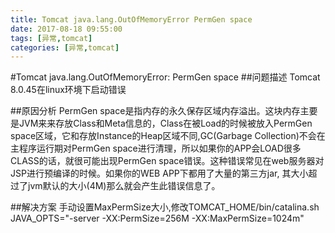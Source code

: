 ```yaml
---
title: Tomcat java.lang.OutOfMemoryError PermGen space
date: 2017-08-18 09:55:00
tags: [异常,tomcat]
categories: [异常,tomcat]
---
```

#Tomcat java.lang.OutOfMemoryError: PermGen space
##问题描述
Tomcat 8.0.45在linux环境下启动错误

##原因分析
PermGen space是指内存的永久保存区域内存溢出。这块内存主要是JVM来来存放Class和Meta信息的，Class在被Load的时候被放入PermGen space区域，它和存放Instance的Heap区域不同,GC(Garbage Collection)不会在主程序运行期对PermGen space进行清理，所以如果你的APP会LOAD很多CLASS的话，就很可能出现PermGen space错误。这种错误常见在web服务器对JSP进行预编译的时候。如果你的WEB APP下都用了大量的第三方jar, 其大小超过了jvm默认的大小(4M)那么就会产生此错误信息了。

##解决方案
手动设置MaxPermSize大小,修改TOMCAT_HOME/bin/catalina.sh
JAVA_OPTS="-server -XX:PermSize=256M -XX:MaxPermSize=1024m"   